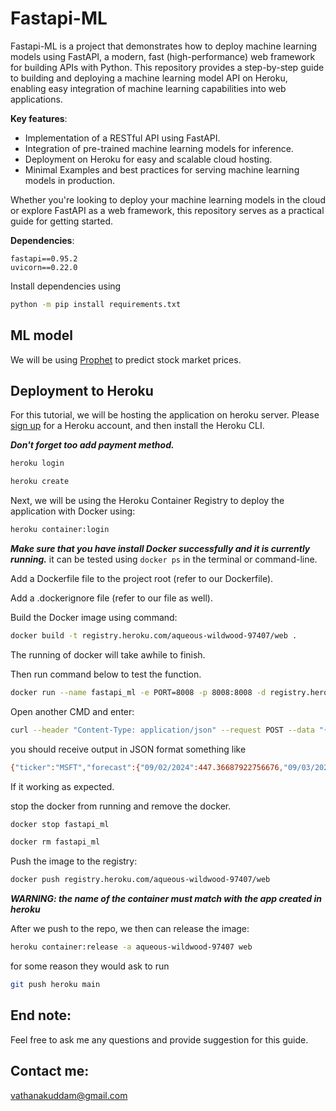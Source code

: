 # Fastapi-ML
Fastapi-ML is a project that demonstrates how to deploy machine learning models using FastAPI, a modern, fast (high-performance) web framework for building APIs with Python. This repository provides a step-by-step guide to building and deploying a machine learning model API on Heroku, enabling easy integration of machine learning capabilities into web applications.

**Key features**:

- Implementation of a RESTful API using FastAPI.
- Integration of pre-trained machine learning models for inference.
- Deployment on Heroku for easy and scalable cloud hosting.
- Minimal Examples and best practices for serving machine learning models in production.

Whether you're looking to deploy your machine learning models in the cloud or explore FastAPI as a web framework, this repository serves as a practical guide for getting started.

**Dependencies**:

```
fastapi==0.95.2
uvicorn==0.22.0
```

Install dependencies using

```bash
python -m pip install requirements.txt
```

## ML model

We will be using [Prophet](https://facebook.github.io/prophet/) to predict stock market prices.

## Deployment to Heroku

For this tutorial, we will be hosting the application on heroku server. Please [sign up](https://signup.heroku.com/) for a Heroku account, and then install the Heroku CLI.

***Don't forget too add payment method.***

```bash
heroku login
```

```bash
heroku create
```

Next, we will be using the Heroku Container Registry to deploy the application with Docker using:

```bash
heroku container:login
```

***Make sure that you have install Docker successfully and it is currently running.*** it can be tested using `docker ps` in the terminal or command-line.



Add a Dockerfile file to the project root (refer to our Dockerfile).

Add a .dockerignore file (refer to our file as well).

Build the Docker image using command:

```bash
docker build -t registry.heroku.com/aqueous-wildwood-97407/web .
```
The running of docker will take awhile to finish.

Then run command below to test the function.

```bash
docker run --name fastapi_ml -e PORT=8008 -p 8008:8008 -d registry.heroku.com/aqueous-wildwood-97407/web:latest
```

Open another CMD and enter:

```bash
curl --header "Content-Type: application/json" --request POST --data "{\"ticker\":\"MSFT\"}" http://localhost:8008/predict
```

you should receive output in JSON format something like

```bash
{"ticker":"MSFT","forecast":{"09/02/2024":447.36687922756676,"09/03/2024":447.65588717590146,"09/04/2024":447.9448951242364,"09/05/2024":448.2339030725712,"09/06/2024":448.522911020906,"09/07/2024":448.81191896924093,"09/08/2024":449.1009269175758}}
```

If it working as expected.

stop the docker from running and remove the docker.

```bash
docker stop fastapi_ml
```

```bash
docker rm fastapi_ml
```

Push the image to the registry:

```bash
docker push registry.heroku.com/aqueous-wildwood-97407/web
```

***WARNING: the name of the container must match with the app created in heroku***

After we push to the repo, we then can release the image:

```bash
heroku container:release -a aqueous-wildwood-97407 web
```

for some reason they would ask to run

```bash
git push heroku main
```

## End note:

Feel free to ask me any questions and provide suggestion for this guide.

## Contact me:
vathanakuddam@gmail.com